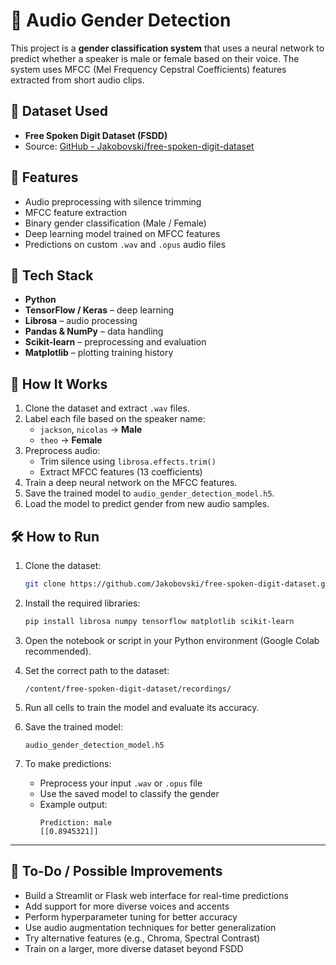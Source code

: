 # 🎤 Audio Gender Detection

This project is a **gender classification system** that uses a neural network to predict whether a speaker is male or female based on their voice. The system uses MFCC (Mel Frequency Cepstral Coefficients) features extracted from short audio clips.

## 📁 Dataset Used

- **Free Spoken Digit Dataset (FSDD)**
- Source: [GitHub - Jakobovski/free-spoken-digit-dataset](https://github.com/Jakobovski/free-spoken-digit-dataset)

## 🚀 Features

- Audio preprocessing with silence trimming
- MFCC feature extraction
- Binary gender classification (Male / Female)
- Deep learning model trained on MFCC features
- Predictions on custom `.wav` and `.opus` audio files

## 🧠 Tech Stack

- **Python**
- **TensorFlow / Keras** – deep learning
- **Librosa** – audio processing
- **Pandas & NumPy** – data handling
- **Scikit-learn** – preprocessing and evaluation
- **Matplotlib** – plotting training history

## 📌 How It Works

1. Clone the dataset and extract `.wav` files.
2. Label each file based on the speaker name:
   - `jackson`, `nicolas` → **Male**
   - `theo` → **Female**
3. Preprocess audio:
   - Trim silence using `librosa.effects.trim()`
   - Extract MFCC features (13 coefficients)
4. Train a deep neural network on the MFCC features.
5. Save the trained model to `audio_gender_detection_model.h5`.
6. Load the model to predict gender from new audio samples.

## 🛠 How to Run

1. Clone the dataset:
   ```bash
   git clone https://github.com/Jakobovski/free-spoken-digit-dataset.git
   ```

2. Install the required libraries:
   ```bash
   pip install librosa numpy tensorflow matplotlib scikit-learn
   ```

3. Open the notebook or script in your Python environment (Google Colab recommended).

4. Set the correct path to the dataset:
   ```
   /content/free-spoken-digit-dataset/recordings/
   ```

5. Run all cells to train the model and evaluate its accuracy.

6. Save the trained model:
   ```
   audio_gender_detection_model.h5
   ```

7. To make predictions:
   - Preprocess your input `.wav` or `.opus` file
   - Use the saved model to classify the gender
   - Example output:
     ```
     Prediction: male
     [[0.8945321]]
     ```

---

## 📎 To-Do / Possible Improvements

- Build a Streamlit or Flask web interface for real-time predictions
- Add support for more diverse voices and accents
- Perform hyperparameter tuning for better accuracy
- Use audio augmentation techniques for better generalization
- Try alternative features (e.g., Chroma, Spectral Contrast)
- Train on a larger, more diverse dataset beyond FSDD


